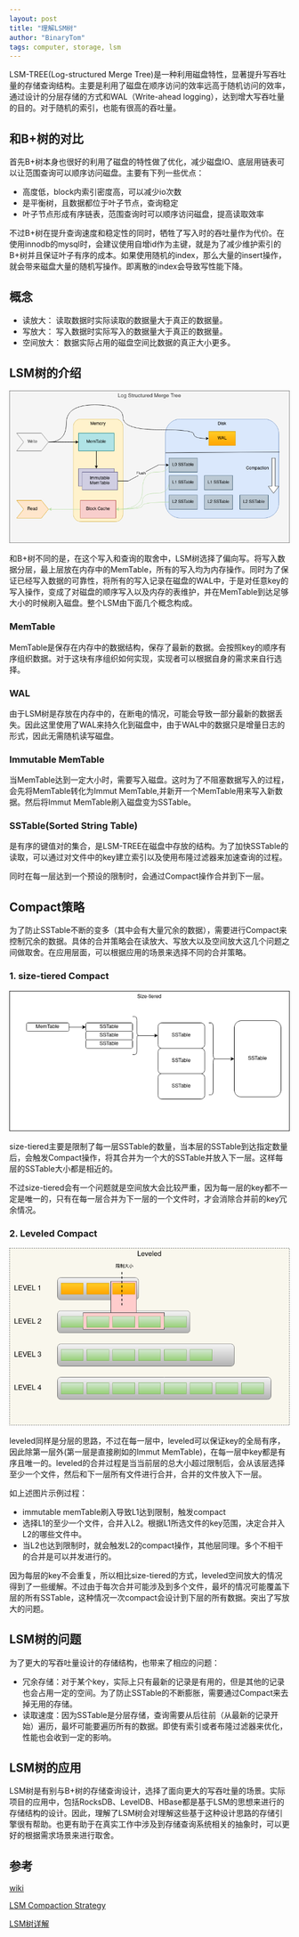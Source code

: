 ```yaml
---
layout: post
title: "理解LSM树"
author: "BinaryTom"
tags: computer, storage, lsm
---
```


LSM-TREE(Log-structured Merge Tree)是一种利用磁盘特性，显著提升写吞吐量的存储查询结构。主要是利用了磁盘在顺序访问的效率远高于随机访问的效率，通过设计的分层存储的方式和WAL（Write-ahead logging），达到增大写吞吐量的目的。对于随机的索引，也能有很高的吞吐量。

## 和B+树的对比

首先B+树本身也很好的利用了磁盘的特性做了优化，减少磁盘IO、底层用链表可以让范围查询可以顺序访问磁盘。主要有下列一些优点：

- 高度低，block内索引密度高，可以减少io次数
- 是平衡树，且数据都位于叶子节点，查询稳定
- 叶子节点形成有序链表，范围查询时可以顺序访问磁盘，提高读取效率

不过B+树在提升查询速度和稳定性的同时，牺牲了写入时的吞吐量作为代价。在使用innodb的mysql时，会建议使用自增id作为主键，就是为了减少维护索引的B+树并且保证叶子有序的成本。如果使用随机的index，那么大量的insert操作，就会带来磁盘大量的随机写操作。即离散的index会导致写性能下降。

## 概念

- 读放大： 读取数据时实际读取的数据量大于真正的数据量。
- 写放大： 写入数据时实际写入的数据量大于真正的数据量。
- 空间放大： 数据实际占用的磁盘空间比数据的真正大小更多。

## LSM树的介绍

![lsm树结构](../img/lsm-tree.png)

和B+树不同的是，在这个写入和查询的取舍中，LSM树选择了偏向写。将写入数据分层，最上层放在内存中的MemTable，所有的写入均为内存操作。同时为了保证已经写入数据的可靠性，将所有的写入记录在磁盘的WAL中，于是对任意key的写入操作，变成了对磁盘的顺序写入以及内存的表维护，并在MemTable到达足够大小的时候刷入磁盘。整个LSM由下面几个概念构成。

### MemTable

MemTable是保存在内存中的数据结构，保存了最新的数据。会按照key的顺序有序组织数据。对于这块有序组织如何实现，实现者可以根据自身的需求来自行选择。

### WAL

由于LSM树是存放在内存中的，在断电的情况，可能会导致一部分最新的数据丢失。因此这里使用了WAL来持久化到磁盘中，由于WAL中的数据只是增量日志的形式，因此无需随机读写磁盘。

### Immutable MemTable

当MemTable达到一定大小时，需要写入磁盘。这时为了不阻塞数据写入的过程，会先将MemTable转化为Immut MemTable,并新开一个MemTable用来写入新数据。然后将Immut MemTable刷入磁盘变为SSTable。

### SSTable(Sorted String Table)

是有序的键值对的集合，是LSM-TREE在磁盘中存放的结构。为了加快SSTable的读取，可以通过对文件中的key建立索引以及使用布隆过滤器来加速查询的过程。

同时在每一层达到一个预设的限制时，会通过Compact操作合并到下一层。

## Compact策略

为了防止SSTable不断的变多（其中会有大量冗余的数据），需要进行Compact来控制冗余的数据。具体的合并策略会在读放大、写放大以及空间放大这几个问题之间做取舍。在应用层面，可以根据应用的场景来选择不同的合并策略。

### 1. size-tiered Compact

![size-tiered](../img/lsm-tree-size-tiered.png)

size-tiered主要是限制了每一层SSTable的数量，当本层的SSTable到达指定数量后，会触发Compact操作，将其合并为一个大的SSTable并放入下一层。这样每层的SSTable大小都是相近的。

不过size-tiered会有一个问题就是空间放大会比较严重，因为每一层的key都不一定是唯一的，只有在每一层合并为下一层的一个文件时，才会消除合并前的key冗余情况。

### 2. Leveled Compact

![leveled](../img/lsm-tree-leveled.png)

leveled同样是分层的思路，不过在每一层中，leveled可以保证key的全局有序，因此除第一层外(第一层是直接刷如的Immut MemTable)，在每一层中key都是有序且唯一的。leveled的合并过程是当当前层的总大小超过限制后，会从该层选择至少一个文件，然后和下一层所有文件进行合并，合并的文件放入下一层。

如上述图片示例过程：
- immutable memTable刷入导致L1达到限制，触发compact
- 选择L1的至少一个文件，合并入L2。根据L1所选文件的key范围，决定合并入L2的哪些文件中。
- 当L2也达到限制时，就会触发L2的compact操作，其他层同理。多个不相干的合并是可以并发进行的。

因为每层的key不会重复，所以相比size-tiered的方式，leveled空间放大的情况得到了一些缓解。不过由于每次合并可能涉及到多个文件，最坏的情况可能覆盖下层的所有SSTable，这种情况一次compact会设计到下层的所有数据。突出了写放大的问题。

## LSM树的问题

为了更大的写吞吐量设计的存储结构，也带来了相应的问题：

- 冗余存储：对于某个key，实际上只有最新的记录是有用的，但是其他的记录也会占用一定的空间。为了防止SSTable的不断膨胀，需要通过Compact来去掉无用的存储。
- 读取速度：因为SSTable是分层存储，查询需要从后往前（从最新的记录开始）遍历，最坏可能要遍历所有的数据。即使有索引或者布隆过滤器来优化，性能也会收到一定的影响。

## LSM树的应用

LSM树是有别与B+树的存储查询设计，选择了面向更大的写吞吐量的场景。实际项目的应用中，包括RocksDB、LevelDB、HBase都是基于LSM的思想来进行的存储结构的设计。因此，理解了LSM树会对理解这些基于这种设计思路的存储引擎很有帮助。也更有助于在真实工作中涉及到存储查询系统相关的抽象时，可以更好的根据需求场景来进行取舍。

## 参考

[wiki](https://en.wikipedia.org/wiki/Log-structured_merge-tree)

[LSM Compaction Strategy](https://www.jianshu.com/p/8de55d5df05e)

[LSM树详解](https://zhuanlan.zhihu.com/p/181498475)
